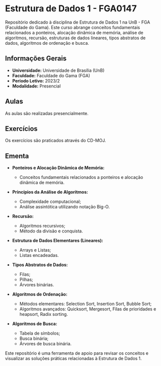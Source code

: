 # Estrutura de Dados 1 - FGA0147

Repositório dedicado à disciplina de Estrutura de Dados 1 na UnB - FGA (Faculdade do Gama). Este curso abrange conceitos fundamentais relacionados a ponteiros, alocação dinâmica de memória, análise de algoritmos, recursão, estruturas de dados lineares, tipos abstratos de dados, algoritmos de ordenação e busca.

## Informações Gerais

- **Universidade:** Universidade de Brasília (UnB)
- **Faculdade:** Faculdade do Gama (FGA)
- **Período Letivo:** 2023/2
- **Modalidade:** Presencial

## Aulas

As aulas são realizadas presencialmente.

## Exercícios

Os exercícios são praticados através do CD-MOJ.

## Ementa

- **Ponteiros e Alocação Dinâmica de Memória:**
  - Conceitos fundamentais relacionados a ponteiros e alocação dinâmica de memória.

- **Princípios da Análise de Algoritmos:**
  - Complexidade computacional;
  - Análise assintótica utilizando notação Big-O.

- **Recursão:**
  - Algoritmos recursivos;
  - Método da divisão e conquista.

- **Estrutura de Dados Elementares (Lineares):**
  - Arrays e Listas;
  - Listas encadeadas.

- **Tipos Abstratos de Dados:**
  - Filas;
  - Pilhas;
  - Árvores binárias.

- **Algoritmos de Ordenação:**
  - Métodos elementares: Selection Sort, Insertion Sort, Bubble Sort;
  - Algoritmos avançados: Quicksort, Mergesort, Filas de prioridades e heapsort, Radix sorting.

- **Algoritmos de Busca:**
  - Tabela de símbolos;
  - Busca binária;
  - Árvores de busca binária.

Este repositório é uma ferramenta de apoio para revisar os conceitos e visualizar as soluções práticas relacionadas à Estrutura de Dados 1.
